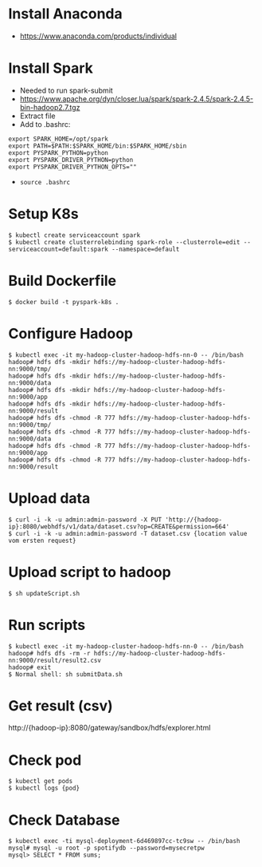 # Install Anaconda

- https://www.anaconda.com/products/individual

# Install Spark

- Needed to run spark-submit
- https://www.apache.org/dyn/closer.lua/spark/spark-2.4.5/spark-2.4.5-bin-hadoop2.7.tgz
- Extract file
- Add to .bashrc:

```
export SPARK_HOME=/opt/spark
export PATH=$PATH:$SPARK_HOME/bin:$SPARK_HOME/sbin
export PYSPARK_PYTHON=python
export PYSPARK_DRIVER_PYTHON=python
export PYSPARK_DRIVER_PYTHON_OPTS=""
```

- `source .bashrc`

# Setup K8s

```
$ kubectl create serviceaccount spark
$ kubectl create clusterrolebinding spark-role --clusterrole=edit --serviceaccount=default:spark --namespace=default
```

# Build Dockerfile

```
$ docker build -t pyspark-k8s .
```

# Configure Hadoop

```
$ kubectl exec -it my-hadoop-cluster-hadoop-hdfs-nn-0 -- /bin/bash
hadoop# hdfs dfs -mkdir hdfs://my-hadoop-cluster-hadoop-hdfs-nn:9000/tmp/
hadoop# hdfs dfs -mkdir hdfs://my-hadoop-cluster-hadoop-hdfs-nn:9000/data
hadoop# hdfs dfs -mkdir hdfs://my-hadoop-cluster-hadoop-hdfs-nn:9000/app
hadoop# hdfs dfs -mkdir hdfs://my-hadoop-cluster-hadoop-hdfs-nn:9000/result
hadoop# hdfs dfs -chmod -R 777 hdfs://my-hadoop-cluster-hadoop-hdfs-nn:9000/tmp/
hadoop# hdfs dfs -chmod -R 777 hdfs://my-hadoop-cluster-hadoop-hdfs-nn:9000/data
hadoop# hdfs dfs -chmod -R 777 hdfs://my-hadoop-cluster-hadoop-hdfs-nn:9000/app
hadoop# hdfs dfs -chmod -R 777 hdfs://my-hadoop-cluster-hadoop-hdfs-nn:9000/result
```

# Upload data

```
$ curl -i -k -u admin:admin-password -X PUT 'http://{hadoop-ip}:8080/webhdfs/v1/data/dataset.csv?op=CREATE&permission=664'
$ curl -i -k -u admin:admin-password -T dataset.csv {location value vom ersten request}
```

# Upload script to hadoop

```
$ sh updateScript.sh

```

# Run scripts

```
$ kubectl exec -it my-hadoop-cluster-hadoop-hdfs-nn-0 -- /bin/bash
hadoop# hdfs dfs -rm -r hdfs://my-hadoop-cluster-hadoop-hdfs-nn:9000/result/result2.csv
hadoop# exit
$ Normal shell: sh submitData.sh
```

# Get result (csv)

http://{hadoop-ip}:8080/gateway/sandbox/hdfs/explorer.html

# Check pod

```
$ kubectl get pods
$ kubectl logs {pod}
```

# Check Database

```
$ kubectl exec -ti mysql-deployment-6d469897cc-tc9sw -- /bin/bash
mysql# mysql -u root -p spotifydb --password=mysecretpw
mysql> SELECT * FROM sums;
```
